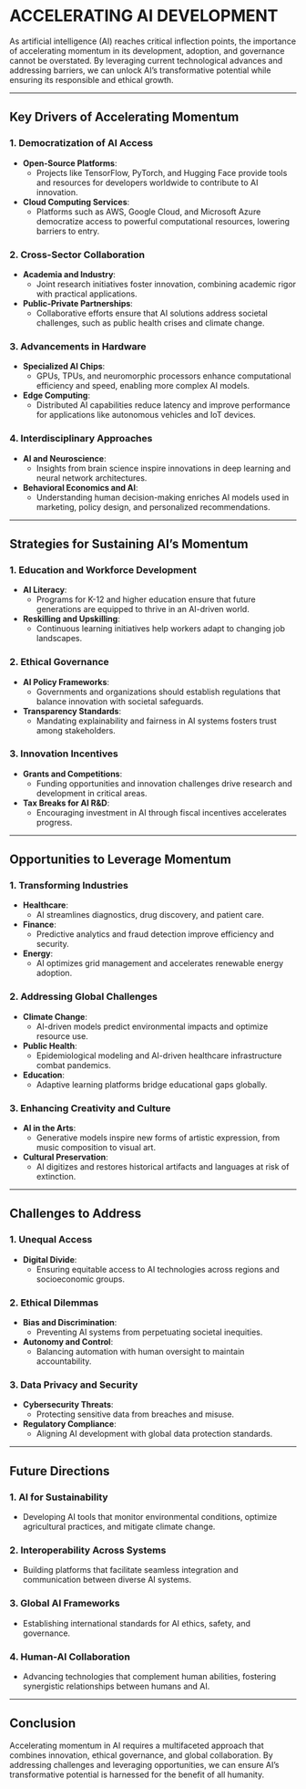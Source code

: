 # ACCELERATING AI DEVELOPMENT

As artificial intelligence (AI) reaches critical inflection points, the importance of accelerating momentum in its development, adoption, and governance cannot be overstated. By leveraging current technological advances and addressing barriers, we can unlock AI’s transformative potential while ensuring its responsible and ethical growth.

---

## **Key Drivers of Accelerating Momentum**

### **1. Democratization of AI Access**

- **Open-Source Platforms**:
  - Projects like TensorFlow, PyTorch, and Hugging Face provide tools and resources for developers worldwide to contribute to AI innovation.
- **Cloud Computing Services**:
  - Platforms such as AWS, Google Cloud, and Microsoft Azure democratize access to powerful computational resources, lowering barriers to entry.

### **2. Cross-Sector Collaboration**

- **Academia and Industry**:
  - Joint research initiatives foster innovation, combining academic rigor with practical applications.
- **Public-Private Partnerships**:
  - Collaborative efforts ensure that AI solutions address societal challenges, such as public health crises and climate change.

### **3. Advancements in Hardware**

- **Specialized AI Chips**:
  - GPUs, TPUs, and neuromorphic processors enhance computational efficiency and speed, enabling more complex AI models.
- **Edge Computing**:
  - Distributed AI capabilities reduce latency and improve performance for applications like autonomous vehicles and IoT devices.

### **4. Interdisciplinary Approaches**

- **AI and Neuroscience**:
  - Insights from brain science inspire innovations in deep learning and neural network architectures.
- **Behavioral Economics and AI**:
  - Understanding human decision-making enriches AI models used in marketing, policy design, and personalized recommendations.

---

## **Strategies for Sustaining AI’s Momentum**

### **1. Education and Workforce Development**

- **AI Literacy**:
  - Programs for K-12 and higher education ensure that future generations are equipped to thrive in an AI-driven world.
- **Reskilling and Upskilling**:
  - Continuous learning initiatives help workers adapt to changing job landscapes.

### **2. Ethical Governance**

- **AI Policy Frameworks**:
  - Governments and organizations should establish regulations that balance innovation with societal safeguards.
- **Transparency Standards**:
  - Mandating explainability and fairness in AI systems fosters trust among stakeholders.

### **3. Innovation Incentives**

- **Grants and Competitions**:
  - Funding opportunities and innovation challenges drive research and development in critical areas.
- **Tax Breaks for AI R&D**:
  - Encouraging investment in AI through fiscal incentives accelerates progress.

---

## **Opportunities to Leverage Momentum**

### **1. Transforming Industries**

- **Healthcare**:
  - AI streamlines diagnostics, drug discovery, and patient care.
- **Finance**:
  - Predictive analytics and fraud detection improve efficiency and security.
- **Energy**:
  - AI optimizes grid management and accelerates renewable energy adoption.

### **2. Addressing Global Challenges**

- **Climate Change**:
  - AI-driven models predict environmental impacts and optimize resource use.
- **Public Health**:
  - Epidemiological modeling and AI-driven healthcare infrastructure combat pandemics.
- **Education**:
  - Adaptive learning platforms bridge educational gaps globally.

### **3. Enhancing Creativity and Culture**

- **AI in the Arts**:
  - Generative models inspire new forms of artistic expression, from music composition to visual art.
- **Cultural Preservation**:
  - AI digitizes and restores historical artifacts and languages at risk of extinction.

---

## **Challenges to Address**

### **1. Unequal Access**

- **Digital Divide**:
  - Ensuring equitable access to AI technologies across regions and socioeconomic groups.

### **2. Ethical Dilemmas**

- **Bias and Discrimination**:
  - Preventing AI systems from perpetuating societal inequities.
- **Autonomy and Control**:
  - Balancing automation with human oversight to maintain accountability.

### **3. Data Privacy and Security**

- **Cybersecurity Threats**:
  - Protecting sensitive data from breaches and misuse.
- **Regulatory Compliance**:
  - Aligning AI development with global data protection standards.

---

## **Future Directions**

### **1. AI for Sustainability**

- Developing AI tools that monitor environmental conditions, optimize agricultural practices, and mitigate climate change.

### **2. Interoperability Across Systems**

- Building platforms that facilitate seamless integration and communication between diverse AI systems.

### **3. Global AI Frameworks**

- Establishing international standards for AI ethics, safety, and governance.

### **4. Human-AI Collaboration**

- Advancing technologies that complement human abilities, fostering synergistic relationships between humans and AI.

---

## **Conclusion**

Accelerating momentum in AI requires a multifaceted approach that combines innovation, ethical governance, and global collaboration. By addressing challenges and leveraging opportunities, we can ensure AI’s transformative potential is harnessed for the benefit of all humanity.
